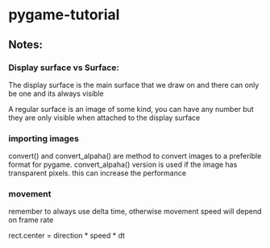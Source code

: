 # pygame-tutorial

## Notes:

### Display surface vs Surface:
The display surface is the main surface that we draw on and there can only be one and its always visible

A regular surface is an image of some kind, you can have any number but they are only visible when attached to the display surface


### importing images
convert() and convert_alpaha() are method to convert images to a preferible format for pygame. convert_alpaha() version is used if the image has transparent pixels. this can increase the performance

### movement
remember to always use delta time, otherwise movement speed will depend on frame rate

rect.center = direction * speed * dt
